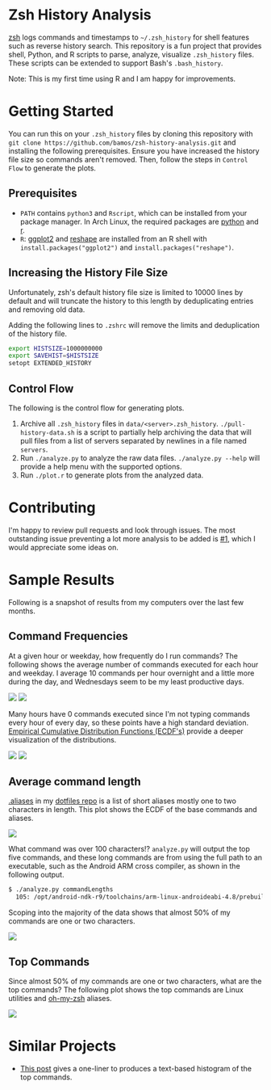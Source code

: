 # Zsh History Analysis
[zsh](http://www.zsh.org/) logs commands and timestamps to `~/.zsh_history` for
shell features such as reverse history search.
This repository is a fun project that provides shell, Python, and R
scripts to parse, analyze, visualize `.zsh_history` files.
These scripts can be extended to support Bash's `.bash_history`.

Note: This is my first time using R and I am happy for improvements.

# Getting Started
You can run this on your `.zsh_history` files by cloning this repository
with `git clone https://github.com/bamos/zsh-history-analysis.git`
and installing the following prerequisites.
Ensure you have increased the history file size so commands aren't removed.
Then, follow the steps in `Control Flow` to generate the plots.

## Prerequisites
+ `PATH` contains `python3` and `Rscript`, which can be installed from
  your package manager.
  In Arch Linux, the required packages are
  [python](https://www.archlinux.org/packages/extra/x86_64/python/)
  and [r](https://www.archlinux.org/packages/extra/i686/r/).
+ `R`: [ggplot2](http://ggplot2.org/) and
  [reshape](http://had.co.nz/reshape) are installed
  from an R shell with `install.packages("ggplot2")`
  and `install.packages("reshape")`.

## Increasing the History File Size
Unfortunately, zsh's default history file size is limited to
10000 lines by default and will truncate the history to this
length by deduplicating entries and removing old data.

Adding the following lines to `.zshrc` will remove the limits and
deduplication of the history file.

```Bash
export HISTSIZE=1000000000
export SAVEHIST=$HISTSIZE
setopt EXTENDED_HISTORY
```

## Control Flow
The following is the control flow for generating plots.

1. Archive all `.zsh_history` files in `data/<server>.zsh_history`.
`./pull-history-data.sh` is a script to partially help archiving the data
that will pull files from a list of servers separated by newlines in a
file named `servers`.
2. Run `./analyze.py` to analyze the raw data files.
`./analyze.py --help` will provide a help menu with the supported options.
3. Run `./plot.r` to generate plots from the analyzed data.

# Contributing
I'm happy to review pull requests and look through issues.
The most outstanding issue preventing a lot more analysis to
be added is [#1](https://github.com/bamos/zsh-history-analysis/issues/1),
which I would appreciate some ideas on.

# Sample Results
Following is a snapshot of results from my computers over
the last few months.

## Command Frequencies
At a given hour or weekday, how frequently do I run commands?
The following shows the average number of commands executed
for each hour and weekday.
I average 10 commands per hour overnight and
a little more during the day, and Wednesdays seem to be
my least productive days.

![](https://github.com/bamos/zsh-history-analysis/raw/master/sample-results/time-hours-bar.png)
![](https://github.com/bamos/zsh-history-analysis/raw/master/sample-results/time-wdays-bar.png)

Many hours have 0 commands executed since I'm not typing commands every hour of
every day, so these points have a high standard deviation.
[Empirical Cumulative Distribution Functions (ECDF's)](http://en.wikipedia.org/wiki/Empirical_distribution_function)
provide a deeper visualization of the distributions.

![](https://github.com/bamos/zsh-history-analysis/raw/master/sample-results/time-hours-ecdf.png)
![](https://github.com/bamos/zsh-history-analysis/raw/master/sample-results/time-wdays-ecdf.png)

## Average command length
[.aliases](https://github.com/bamos/dotfiles/blob/master/.aliases) in my
[dotfiles repo](https://github.com/bamos/dotfiles)
is a list of short aliases mostly one to two characters in length.
This plot shows the ECDF of the base commands and aliases.

![](https://github.com/bamos/zsh-history-analysis/raw/master/sample-results/cmd-lengths-full.png)

What command was over 100 characters!?
`analyze.py` will output the top five commands, and these
long commands are from using the full path to an executable,
such as the Android ARM cross compiler, as shown in the following output.

```Bash
$ ./analyze.py commandLengths
  105: /opt/android-ndk-r9/toolchains/arm-linux-androideabi-4.8/prebuilt/linux-x86/bin/arm-linux-androideabi-gcc
```

Scoping into the majority of the data shows that almost 50% of my
commands are one or two characters.

![](https://github.com/bamos/zsh-history-analysis/raw/master/sample-results/cmd-lengths-zoomed.png)

## Top Commands
Since almost 50% of my commands are one or two characters,
what are the top commands?
The following plot shows the top commands are Linux utilities
and [oh-my-zsh](https://github.com/robbyrussell/oh-my-zsh) aliases.

![](https://github.com/bamos/zsh-history-analysis/raw/master/sample-results/top-cmds.png)

# Similar Projects
+ [This post](http://www.smallmeans.com/notes/shell-history/)
gives a one-liner to produces a text-based histogram of the top commands.
